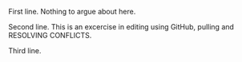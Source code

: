 First line. Nothing to argue about here.

Second line. This is an excercise in editing using GitHub, pulling and RESOLVING CONFLICTS.

Third line.
